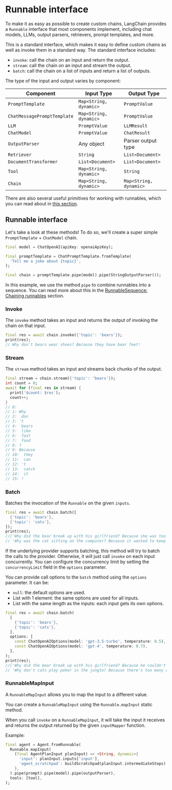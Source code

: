 # Runnable interface

To make it as easy as possible to create custom chains, LangChain provides a `Runnable` interface that most components implement, including chat models, LLMs, output parsers, retrievers, prompt templates, and more.

This is a standard interface, which makes it easy to define custom chains as well as invoke them in a standard way. The standard interface includes:

- `invoke`: call the chain on an input and return the output.
- `stream`: call the chain on an input and stream the output.
- `batch`: call the chain on a list of inputs and return a list of outputs.

The type of the input and output varies by component:

| Component                   | Input Type             | Output Type            |
| --------------------------- | ---------------------- | ---------------------- |
| `PromptTemplate`            | `Map<String, dynamic>` | `PromptValue`          |
| `ChatMessagePromptTemplate` | `Map<String, dynamic>` | `PromptValue`          |
| `LLM`                       | `PromptValue`          | `LLMResult`            |
| `ChatModel`                 | `PromptValue`          | `ChatResult`           |
| `OutputParser`              | Any object             | Parser output type     |
| `Retriever`                 | `String`               | `List<Document>`       |
| `DocumentTransformer`       | `List<Document>`       | `List<Document>`       |
| `Tool`                      | `Map<String, dynamic>` | `String`               |
| `Chain`                     | `Map<String, dynamic>` | `Map<String, dynamic>` |

There are also several useful primitives for working with runnables, which you can read about in [this section](/expression_language/primitives.md).

## Runnable interface

Let's take a look at these methods! To do so, we'll create a super simple `PromptTemplate` + `ChatModel` chain.

```dart
final model = ChatOpenAI(apiKey: openaiApiKey);

final promptTemplate = ChatPromptTemplate.fromTemplate(
  'Tell me a joke about {topic}',
);

final chain = promptTemplate.pipe(model).pipe(StringOutputParser());
```

In this example, we use the method `pipe` to combine runnables into a sequence. You can read more about this in the [RunnableSequence: Chaining runnables](/expression_language/primitives/sequence.md) section.

### Invoke

The `invoke` method takes an input and returns the output of invoking the chain on that input.

```dart
final res = await chain.invoke({'topic': 'bears'});
print(res);
// Why don't bears wear shoes? Because they have bear feet!
```

### Stream

The `stream` method takes an input and streams back chunks of the output.

```dart
final stream = chain.stream({'topic': 'bears'});
int count = 0;
await for (final res in stream) {
  print('$count: $res');
  count++;
}
// 0:
// 1: Why
// 2:  don
// 3: 't
// 4:  bears
// 5:  like
// 6:  fast
// 7:  food
// 8: ?
// 9: Because
// 10:  they
// 11:  can
// 12: 't
// 13:  catch
// 14:  it
// 15: !
```

### Batch

Batches the invocation of the `Runnable` on the given `inputs`.

```dart
final res = await chain.batch([
  {'topic': 'bears'},
  {'topic': 'cats'},
]);
print(res);
//['Why did the bear break up with his girlfriend? Because she was too "grizzly" for him!',
// 'Why was the cat sitting on the computer? Because it wanted to keep an eye on the mouse!']
```

If the underlying provider supports batching, this method will try to batch the calls to the provider. Otherwise, it will just call `invoke` on each input concurrently. You can configure the concurrency limit by setting the `concurrencyLimit` field in the `options` parameter.

You can provide call options to the `batch` method using the `options` parameter. It can be:

- `null`: the default options are used.
- List with 1 element: the same options are used for all inputs.
- List with the same length as the inputs: each input gets its own options.

```dart
final res = await chain.batch(
  [
    {'topic': 'bears'},
    {'topic': 'cats'},
  ],
  options: [
    const ChatOpenAIOptions(model: 'gpt-3.5-turbo', temperature: 0.5),
    const ChatOpenAIOptions(model: 'gpt-4', temperature: 0.7),
  ],
);
print(res);
//['Why did the bear break up with his girlfriend? Because he couldn't bear the relationship anymore!,',
// 'Why don't cats play poker in the jungle? Because there's too many cheetahs!']
```

### RunnableMapInput

A `RunnableMapInput` allows you to map the input to a different value.

You can create a `RunnableMapInput` using the `Runnable.mapInput` static method.

When you call `invoke` on a `RunnableMapInput`, it will take the input it receives and returns the output returned by the given `inputMapper` function.

Example:

```dart
final agent = Agent.fromRunnable(
  Runnable.mapInput(
    (final AgentPlanInput planInput) => <String, dynamic>{
      'input': planInput.inputs['input'],
      'agent_scratchpad': buildScratchpad(planInput.intermediateSteps),
    },
  ).pipe(prompt).pipe(model).pipe(outputParser),
  tools: [tool],
);
```
